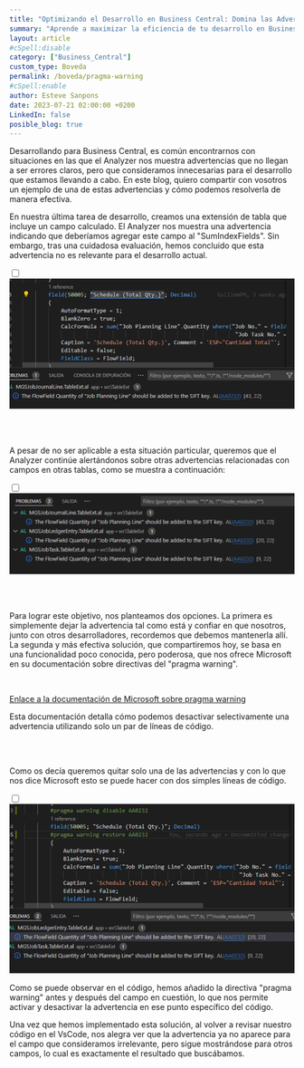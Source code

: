 ```yaml
---
title: "Optimizando el Desarrollo en Business Central: Domina las Advertencias con Pragma"
summary: "Aprende a maximizar la eficiencia de tu desarrollo en Business Central utilizando la potente funcionalidad de Pragma. Descubre cómo desactivar selectivamente advertencias innecesarias y mantener el control sobre el código, garantizando un proceso de desarrollo más limpio y productivo."
layout: article
#cSpell:disable
category: ["Business_Central"]
custom_type: Boveda
permalink: /boveda/pragma-warning
#cSpell:enable
author: Esteve Sanpons
date: 2023-07-21 02:00:00 +0200
LinkedIn: false
posible_blog: true
---
```


Desarrollando para Business Central, es común encontrarnos con situaciones en las que el Analyzer nos muestra advertencias que no llegan a ser errores claros, pero que consideramos innecesarias para el desarrollo que estamos llevando a cabo. En este blog, quiero compartir con vosotros un ejemplo de una de estas advertencias y cómo podemos resolverla de manera efectiva.

En nuestra última tarea de desarrollo, creamos una extensión de tabla que incluye un campo calculado. El Analyzer nos muestra una advertencia indicando que deberíamos agregar este campo al "SumIndexFields". Sin embargo, tras una cuidadosa evaluación, hemos concluido que esta advertencia no es relevante para el desarrollo actual.

<input type="checkbox" id="image-checkbox-02" class="image-checkbox">
<label for="image-checkbox-02"  class="image-label">
    <img class="img-container" src="/assets/img/articles/pragma-warning/imagen02.png">
</label>

<br><br>

A pesar de no ser aplicable a esta situación particular, queremos que el Analyzer continúe alertándonos sobre otras advertencias relacionadas con campos en otras tablas, como se muestra a continuación:

<input type="checkbox" id="image-checkbox-03" class="image-checkbox">
<label for="image-checkbox-03"  class="image-label">
    <img class="img-container" src="/assets/img/articles/pragma-warning/imagen03.png">
</label>

<br><br>

Para lograr este objetivo, nos planteamos dos opciones. La primera es simplemente dejar la advertencia tal como está y confiar en que nosotros, junto con otros desarrolladores, recordemos que debemos mantenerla allí. La segunda y más efectiva solución, que compartiremos hoy, se basa en una funcionalidad poco conocida, pero poderosa, que nos ofrece Microsoft en su documentación sobre directivas del "pragma warning".

<br>

[Enlace a la documentación de Microsoft sobre pragma warning](https://learn.microsoft.com/en-us/dynamics365/business-central/dev-itpro/developer/directives/devenv-directive-pragma-warning)

Esta documentación detalla cómo podemos desactivar selectivamente una advertencia utilizando solo un par de líneas de código.

<br><br>

Como os decía queremos quitar solo una de las advertencias y con lo que nos dice Microsoft esto se puede hacer con dos simples líneas de código.

<input type="checkbox" id="image-checkbox-04" class="image-checkbox">
<label for="image-checkbox-04"  class="image-label">
    <img class="img-container" src="/assets/img/articles/pragma-warning/imagen04.png">
</label>

<br>

Como se puede observar en el código, hemos añadido la directiva "pragma warning" antes y después del campo en cuestión, lo que nos permite activar y desactivar la advertencia en ese punto específico del código.

Una vez que hemos implementado esta solución, al volver a revisar nuestro código en el VsCode, nos alegra ver que la advertencia ya no aparece para el campo que consideramos irrelevante, pero sigue mostrándose para otros campos, lo cual es exactamente el resultado que buscábamos.
